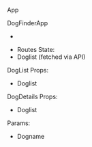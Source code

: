 App

DogFinderApp
- <NAV />
- Routes
State:
- Doglist (fetched via API)

DogList
Props:
- Doglist


DogDetails
Props:
- Doglist

Params:
- Dogname